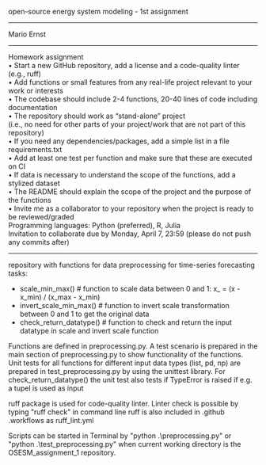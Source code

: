 open-source energy system modeling - 1st assignment
________________________________________________________________________________________________________________________

Mario Ernst

________________________________________________________________________________________________________________________

Homework assignment  
• Start a new GitHub repository, add a license and a code-quality linter (e.g., ruff)  
• Add functions or small features from any real-life project relevant to your work or interests  
• The codebase should include 2-4 functions, 20-40 lines of code including documentation  
• The repository should work as “stand-alone” project  
(i.e., no need for other parts of your project/work that are not part of this repository)  
• If you need any dependencies/packages, add a simple list in a file requirements.txt  
• Add at least one test per function and make sure that these are executed on CI  
• If data is necessary to understand the scope of the functions, add a stylized dataset  
• The README should explain the scope of the project and the purpose of the functions  
• Invite me as a collaborator to your repository when the project is ready to be reviewed/graded  
Programming languages: Python (preferred), R, Julia  
Invitation to collaborate due by Monday, April 7, 23:59 (please do not push any commits after)  

------------------------------------------------------------------------------------------------------------------------

repository with functions for data preprocessing for time-series forecasting tasks:
  - scale_min_max()         # function to scale data between 0 and 1: x_ = (x - x_min) / (x_max - x_min)  
  - invert_scale_min_max()  # function to invert scale transformation between 0 and 1 to get the original data
  - check_return_datatype() # function to check and return the input datatype in scale and invert scale function

Functions are defined in preprocessing.py. A test scenario is prepared in the main section of preprocessing.py to show
functionality of the functions. Unit tests for all functions for different input data types (list, pd, np)
are prepared in test_preprocessing.py by using the unittest library. For check_return_datatype() the unit test also 
tests if TypeError is raised if e.g. a tupel is used as input

ruff package is used for code-quality linter. Linter check is possible by typing "ruff check" in command line
ruff is also included in .github .workflows as ruff_lint.yml

Scripts can be started in Terminal by "python .\preprocessing.py" or "python .\test_preprocessing.py" when current
working directory is the OSESM_assignment_1 repository.

